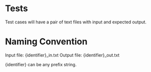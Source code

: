 # Tests

Test cases will have a pair of text files with input and expected output.

# Naming Convention

Input file: {identifier}_in.txt
Output file: {identifier}_out.txt

{identifier} can be any prefix string.